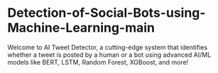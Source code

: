# Detection-of-Social-Bots-using-Machine-Learning-main
Welcome to AI Tweet Detector, a cutting-edge system that identifies whether a tweet is posted by a human or a bot using advanced AI/ML models like BERT, LSTM, Random Forest, XGBoost, and more!
